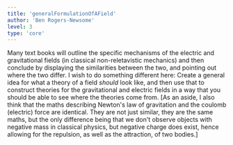 ```yaml
---
title: 'generalFormulationOfAField'
author: 'Ben Rogers-Newsome'
level: 3
type: 'core'
---
```


Many text books will outline the specific mechanisms of the electric and gravitational fields (in classical non-reletavistic mechanics) and then conclude by displaying the similarities between the two, and pointing out where the two differ. I wish to do something different here: Create a general idea for what a theory of a field *should* look like, and then use that to construct theories for the gravitational and electric fields in a way that you should be able to see where the theories come from. [As an aside, I also think that the maths describing Newton's law of gravitation and the coulomb (electric) force are identical. They are not just similar, they are the same maths, but the only difference being that we don't observe objects with negative mass in classical physics, but negative charge does exist, hence allowing for the repulsion, as well as the attraction, of two bodies.]
